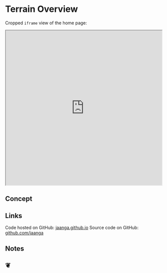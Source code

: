 Terrain Overview
================

Cropped `iframe` view of the home page:
<iframe src="http://jaanga.github.io/terrain" width=100% height=500px></iframe>

## Concept


## Links

Code hosted on GitHub: <a href="http://jaanga.github.io/terrain/" target="_blank">jaanga.github.io</a>
Source code on GitHub: <a href="https://github.com/jaanga/terrain/" target="_blank">github.com/jaanga</a>

## Notes



<h2>&#x2766;</h2>



